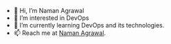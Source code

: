 - 👋 Hi, I’m Naman Agrawal
- 👀 I’m interested in DevOps
- 🌱 I’m currently learning DevOps and its technologies.
- 📫 Reach me at [Naman Agrawal](https://www.linkedin.com/in/naman-agrawal-181919195/).

<!---
naman-26/naman-26 is a ✨ special ✨ repository because its `README.md` (this file) appears on your GitHub profile.
You can click the Preview link to take a look at your changes.
--->

